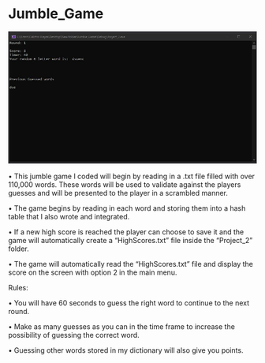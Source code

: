 # Jumble_Game

![Jumble_Word_Game](Screenshots/Jumble_Word_Game.jpg)


•	This jumble game I coded will begin by reading in a .txt file filled with over 110,000 words. These words will be used to validate against the players guesses and will be presented to the player in a scrambled manner.

•	The game begins by reading in each word and storing them into a hash table that I also wrote and integrated.

•	If a new high score is reached the player can choose to save it and the game will automatically create a “HighScores.txt” file inside the “Project_2” folder.

•	The game will automatically read the “HighScores.txt” file and display the score on the screen with option 2 in the main menu.

Rules:

•	You will have 60 seconds to guess the right word to continue to the next round.

•	Make as many guesses as you can in the time frame to increase the possibility of guessing the correct word.

•	Guessing other words stored in my dictionary will also give you points.

